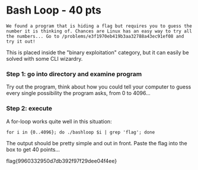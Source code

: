 # **Bash Loop - 40 pts**

```
We found a program that is hiding a flag but requires you to guess the number it is thinking of. Chances are Linux has an easy way to try all the numbers... Go to /problems/e3f1970eb419b3aa32788a43ec91ef08 and try it out!
```

This is placed inside the "binary exploitation" category, but it can easily be
solved with some CLI wizardry.


### **Step 1: go into directory and examine program**
Try out the program, think about how you could tell your computer to guess every
single possibility the program asks, from 0 to 4096...

### **Step 2: execute**
A for-loop works quite well in this situation:

```
for i in {0..4096}; do ./bashloop $i | grep 'flag'; done
```

The output should be pretty simple and out in front. Paste the flag into the
box to get 40 points...



flag{9960332950d7db392f97f29dee04f4ee}

